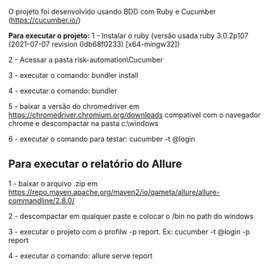 O projeto foi desenvolvido usando BDD com Ruby e Cucumber (https://cucumber.io/)


**Para executar o projeto:**
1 - Instalar o ruby (versão usada ruby 3.0.2p107 (2021-07-07 revision 0db68f0233) [x64-mingw32])

2 - Acessar a pasta risk-automation\Cucumber

3 - executar o comando: bundler install

4 - executar o comando: bundler

5 - baixar a versão do chromedriver em https://chromedriver.chromium.org/downloads compativel com o navegador chrome e descompactar na pasta c:\windows

6 - executar o comando para testar: cucumber -t @login


## **Para executar o relatório do Allure**

1 - baixar o arquivo .zip em https://repo.maven.apache.org/maven2/io/qameta/allure/allure-commandline/2.8.0/

2 - descompactar em qualquer paste e colocar o /bin no path do windows

3 - executar o projeto com o profilw -p report. Ex: cucumber -t @login -p report

4 - executar o comando: allure serve report
